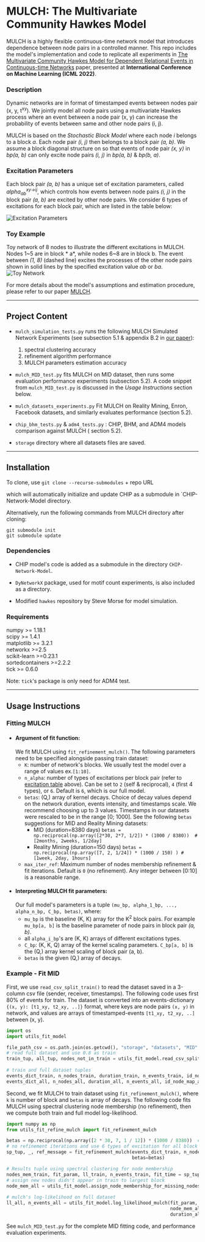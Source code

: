# MULCH: The Multivariate Community Hawkes Model

MULCH is a highly flexible continuous-time network model that introduces dependence between
node pairs in a controlled manner. This repo includes the model's implementation and code to
replicate all experiments
in [The Multivariate Community Hawkes Model for Dependent Relational Events in Continuous-time Networks](https://arxiv.org/abs/2205.00639 "The Multivariate Community Hawkes")
paper, presented at **International Conference on Machine Learning (ICML 2022)**.


### Description

Dynamic networks are in format of timestamped events between nodes pair (x, y, t<sup>xy</sup>). We
jointly model all node pairs using a multivariate Hawkes process where an event between a node
pair (x, y) can increase the probability of events between same and other node pairs (i, j).

MULCH is based on the *Stochastic Block Model* where each node *i* belongs to a block *a*. Each
node pair *(i, j)*
then belongs to a block pair *(a, b)*. We assume a block diagonal structure on so that events of
node pair *(x, y)*
in *bp(a, b)* can only excite node pairs *(i, j)* in *bp(a, b)* & *bp(b, a)*.


### Excitation Parameters

Each block pair *(a, b)* has a unique set of excitation parameters,
called *alpha<sub>ab</sub><sup>xy->ij</sup>*, which controls how events between
node pairs *(i, j)* in the block pair *(a, b)* are excited by other node pairs.
We consider 6 types of excitations for each block pair, which are listed in the table below:

![Excitation Parameters](storage/images/excitation_table.png)

### Toy Example

Toy network of 8 nodes to illustrate the different excitations in MULCH. Nodes 1~5 are in block *
a*, while nodes 6~8 are in block b. The event between *(1, 8)* (dashed line) excites the processes
of the other node pairs shown in solid lines by the specified excitation value *ab* or *ba*.
![Toy Network](storage/images/toy_network.png)

For more details about the model's assumptions and estimation procedure, please refer to our
paper [MULCH](https://arxiv.org/abs/2205.00639 "The Multivariate Community Hawkes").


--------------------------------------------------------------------

## Project Content

- `mulch_simulation_tests.py` runs the following MULCH Simulated Network Experiments (see
  subsection 5.1 & appendix B.2 in [our paper](https://arxiv.org/abs/2205.00639)\):
    1. spectral clustering accuracy
    2. refinement algorithm performance
    3. MULCH parameters estimation accuracy

- `mulch_MID_test.py` fits MULCH on MID dataset, then runs some evaluation performance
  experiments (subsection 5.2). A code snippet from `mulch_MID_test.py` is discussed in the *Usage
  Instructions* section below.

- `mulch_datasets_experiments.py` Fit MULCH on Reality Mining, Enron, Facebook datasets, and
  similarly evaluates performance (section 5.2).

- `chip_bhm_tests.py` & `adm4_tests.py` : CHIP, BHM, and ADM4 models comparison against MULCH (
  section 5.2).

- `storage` directory where all datasets files are saved.

--------------------------------------------------------------------

## Installation

To clone, use `git clone --recurse-submodules` + repo URL

which will automatically initialize and update CHIP as a submodule in `CHIP-Network-Model directory.

Alternatively, run the following commands from MULCH directory after cloning:
```
git submodule init
git submodule update
```

### Dependencies

- CHIP model's code is added as a submodule in the directory `CHIP-Network-Model`.

- `DyNetworkX` package, used for motif count experiments, is also included as a directory.

- Modified `hawkes` repository by Steve Morse for model simulation.

### Requirements

numpy >= 1.18.1  
scipy >= 1.4.1  
matplotlib >= 3.2.1  
networkx >=2.5  
scikit-learn >=0.23.1  
sortedcontainers >=2.2.2  
tick >= 0.6.0

Note: `tick`'s package is only need for ADM4 test.

--------------------------------------------------------------------

## Usage Instructions

### Fitting MULCH

- #### Argument of fit function:
  We fit MULCH using `fit_refinement_mulch()`. The following parameters need to be specified
  alongside passing train dataset:
    - `K`: number of network's blocks. We usually test the model over a range of values ex.`[1:10]`.
    - `n_alpha`: number of types of excitations per block pair (refer
      to [excitation table](storage/images/excitation_table.png) above). Can be set to `2` (self &
      reciprocal), `4` (first 4 types), or `6`. Default is `6`, which is our full model.
    - `betas`: (Q,) array of kernel decays. Choice of decay values depend on the network
      duration, events intensity, and timestamps scale. We recommend choosing up to 3 values. Timestamps
      in our datasets were rescaled to be in the range [0; 1000]. See the following `betas`
      suggestions for MID and Reality Mining datasets:
        - MID (duration=8380
          days) `betas = np.reciprocal(np.array([2*30, 2*7, 1/2]) * (1000 / 8380))  # [2months, 2weeks, 1/2day]`
        - Reality Mining (duration=150
          days) `betas = np.reciprocal(np.array([7, 2, 1/24]) * (1000 / 150) ) # [1week, 2day, 1hours]`
    - `max_iter_ref`: Maximum number of nodes membership refinement & fit iterations. Default
      is `0` (no refinement). Any integer between [0:10] is a reasonable range.
- #### Interpreting MULCH fit parameters:
  Our full model's parameters is a tuple `(mu_bp, alpha_1_bp, ..., alpha_n_bp, C_bp, betas)`, where:
    - `mu_bp` is the baseline (K, K) array for the K<sup>2</sup> block pairs. For
      example `mu_bp[a, b]` is the baseline parameter of node pairs in block pair *(a, b)*.
    - all `alpha_i_bp`'s are (K, K) arrays of different excitations types.
    - `C_bp`: (K, K, Q) array of the kernel scaling parameters. `C_bp[a, b]` is the (Q,) array
      kernel scaling of block pair (a, b).
    - `betas` is the given (Q,) array of decays.

### Example - Fit MID

First, we use `read_csv_split_train()` to read the dataset saved in a 3-column csv file (sender,
receiver, timestamps). The following code uses first 80% of events for train. The dataset is
converted into an events-dictionary `{(x, y): [t1_xy, t2_xy, ..]}`
format, where keys are node pairs `(x, y)` in network, and values are arrays of
timestamped-events `[t1_xy, t2_xy, ..]`
between (x, y).

```python
import os
import utils_fit_model

file_path_csv = os.path.join(os.getcwd(), "storage", "datasets", "MID", "MID.csv")
# read full dataset and use 0.8 as train
train_tup, all_tup, nodes_not_in_train = utils_fit_model.read_csv_split_train(file_path_csv,
                                                                              delimiter=',')
# train and full dataset tuples
events_dict_train, n_nodes_train, duration_train, n_events_train, id_node_map_train = train_tup
events_dict_all, n_nodes_all, duration_all, n_events_all, id_node_map_all = all_tup
```

Second, we fit MULCH to train dataset using `fit_refinement_mulch()`, where `k` is number of block
and `betas` is array of decays. The following code fits MULCH using spectral clustering node
membership (no refinement), then we compute both train and full model log-likelihood.

```python
import numpy as np
from utils_fit_refine_mulch import fit_refinement_mulch

betas = np.reciprocal(np.array([2 * 30, 7, 1 / 12]) * (1000 / 8380))  # [2 month, 1week, 2 hour]
# no refinement iterations and use 6 types of excitation for all block pairs.
sp_tup, _, ref_message = fit_refinement_mulch(events_dict_train, n_nodes_train, duration_train, K=4,
                                              betas=betas)

# Results tuple using spectral clustering for node membership
nodes_mem_train, fit_param, ll_train, n_events_train, fit_time = sp_tup
# assign new nodes didn't appear in train to largest block
node_mem_all = utils_fit_model.assign_node_membership_for_missing_nodes(nodes_mem_train,
                                                                        nodes_not_in_train)
# mulch's log-likelihood on full dataset
ll_all, n_events_all = utils_fit_model.log_likelihood_mulch(fit_param, events_dict_all,
                                                            node_mem_all, K,
                                                            duration_all)
```

See `mulch_MID_test.py` for the complete MID fitting code, and performance evaluation experiments.

